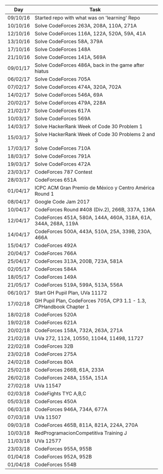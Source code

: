 | Day     | Task                                                     |
| ------- | -------------------------------------------------------- |
|09/10/16 | Started repo with what was on 'learning' Repo 
|10/10/16 | Solve CodeForces 263A, 208A, 110A, 271A
|12/10/16 | Solve CodeForces 116A, 122A, 520A, 59A, 41A
|13/10/16 | Solve CodeForces 58A, 379A
|17/10/16 | Solve CodeForces 148A
|21/10/16 | Solve CodeForces 141A, 569A
|09/01/17 | Solve CodeForces 486A, back in the game after hiatus
|06/02/17 | Solve CodeForces 705A
|07/02/17 | Solve CodeForces 474A, 320A, 702A
|14/02/17 | Solve CodeForces 546A, 69A
|20/02/17 | Solve CodeForces 479A, 228A
|21/02/17 | Solve CodeForces 617A
|10/03/17 | Solve CodeForces 569A
|14/03/17 | Solve HackerRank Week of Code 30 Problem 1
|15/03/17 | Solve HackerRank Week of Code 30 Problems 2 and 3
|17/03/17 | Solve CodeForces 710A
|18/03/17 | Solve CodeForces 791A
|19/03/17 | Solve CodeForces 472A
|23/03/17 | CodeForces 787 Contest
|28/03/17 | CodeForces 651A
|01/04/17 | ICPC ACM Gran Premio de México y Centro América Round 1
|08/04/17 | Google Code Jam 2017
|10/04/17 | CodeForces Round #408 (Div.2), 266B, 337A, 136A
|12/04/17 | CodeForces 451A, 580A, 144A, 460A, 318A, 61A, 344A, 268A, 119A
|14/04/17 | CodeForces 500A, 443A, 510A, 25A, 339B, 230A, 466A
|15/04/17 | CodeForces 492A
|20/04/17 | CodeForces 766A
|25/04/17 | CodeForces 313A, 200B, 723A, 581A
|02/05/17 | CodeForces 584A
|18/05/17 | CodeForces 149A
|21/05/17 | CodeForces 519A, 599A, 513A, 556A
|06/10/17 | Start GH Pupil Plan, UVa 11172
|17/02/18 | GH Pupil Plan, CodeForces 705A, CP3 1.1 - 1.3, CPHandbook Chapter 1
|18/02/18 | CodeForces 520A
|19/02/18 | CodeForces 621A
|20/02/18 | CodeForces 158A, 732A, 263A, 271A
|21/02/18 | UVa 272, 1124, 10550, 11044, 11498, 11727
|22/02/18 | CodeForces 32B
|23/02/18 | CodeForces 275A
|24/02/18 | CodeForces 80A
|25/02/18 | CodeForces 266B, 61A, 233A
|26/02/18 | CodeForces 248A, 155A, 151A
|27/02/18 | UVa 11547
|02/03/18 | CodeFights TYC A,B,C
|05/03/18 | CodeForces 450A
|06/03/18 | CodeForces 946A, 734A, 677A
|07/03/18 | UVa 11507
|09/03/18 | CodeForces 465B, 811A, 821A, 224A, 270A
|10/03/18 | RedProgramacionCompetitiva Training J
|11/03/18 | UVa 12577
|23/03/18 | CodeForces 955A, 955B
|01/04/18 | CodeForces 952A, 952B
|01/04/18 | CodeForces 554B

